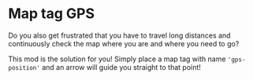 # Map tag GPS

Do you also get frustrated that you have to travel long distances and continuously check the map where you are and where you need to go?

This mod is the solution for you! Simply place a map tag with name `'gps-position'` and an arrow will guide you straight to that point!
